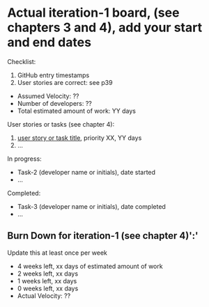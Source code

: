 # Actual iteration-1 board, (see chapters 3 and 4), add your start and end dates

Checklist:

1. GitHub entry timestamps
2. User stories are correct: see p39

* Assumed Velocity: ??
* Number of developers: ??
* Total estimated amount of work: YY days

User stories or tasks (see chapter 4):

1. [user story or task title](./user_stories/user_story_01_title.md), priority XX, YY days
2. ...

In progress:

* Task-2 (developer name or initials), date started
* ...

Completed:

* Task-3 (developer name or initials), date completed
* ...

## Burn Down for iteration-1 (see chapter 4)':'

Update this at least once per week

* 4 weeks left, xx days of estimated amount of work
* 2 weeks left, xx days
* 1 weeks left, xx days
* 0 weeks left, xx days
* Actual Velocity: ??

